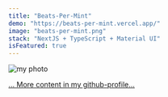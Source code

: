 ```yaml
---
title: "Beats-Per-Mint"
demo: "https://beats-per-mint.vercel.app/"
image: "beats-per-mint.png"
stack: "NextJS + TypeScript + Material UI"
isFeatured: true
---
```


![my photo](coding.png)

[... More content in my github-profile...](https://github.com/Taraskiiin)
